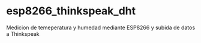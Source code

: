 # esp8266_thinkspeak_dht
Medicion de temeperatura y humedad mediante ESP8266 y subida de datos a Thinkspeak

